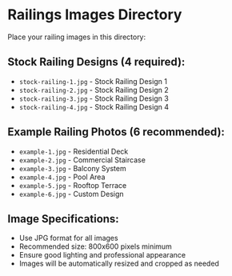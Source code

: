 # Railings Images Directory

Place your railing images in this directory:

## Stock Railing Designs (4 required):
- `stock-railing-1.jpg` - Stock Railing Design 1
- `stock-railing-2.jpg` - Stock Railing Design 2
- `stock-railing-3.jpg` - Stock Railing Design 3
- `stock-railing-4.jpg` - Stock Railing Design 4

## Example Railing Photos (6 recommended):
- `example-1.jpg` - Residential Deck
- `example-2.jpg` - Commercial Staircase
- `example-3.jpg` - Balcony System
- `example-4.jpg` - Pool Area
- `example-5.jpg` - Rooftop Terrace
- `example-6.jpg` - Custom Design

## Image Specifications:
- Use JPG format for all images
- Recommended size: 800x600 pixels minimum
- Ensure good lighting and professional appearance
- Images will be automatically resized and cropped as needed
